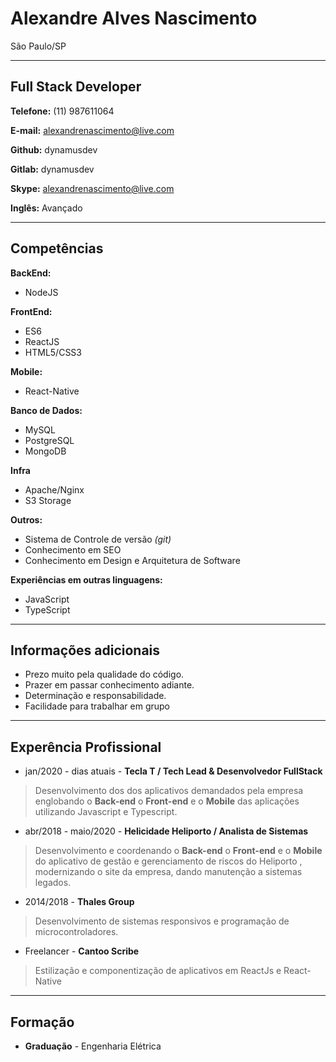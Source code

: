 # Alexandre Alves Nascimento
São Paulo/SP

---

## Full Stack Developer


**Telefone:** (11) 987611064

**E-mail:** alexandrenascimento@live.com

**Github:** dynamusdev

**Gitlab:** dynamusdev

**Skype:** alexandrenascimento@live.com

**Inglês:** Avançado



---

## Competências

**BackEnd:**
* NodeJS

**FrontEnd:**
* ES6
* ReactJS
* HTML5/CSS3

**Mobile:**
* React-Native

**Banco de Dados:**
* MySQL
* PostgreSQL
* MongoDB

**Infra**
* Apache/Nginx
* S3 Storage

**Outros:**
* Sistema de Controle de versão *(git)*
* Conhecimento em SEO
* Conhecimento em Design e Arquitetura de Software


**Experiências em outras linguagens:**
* JavaScript
* TypeScript
---

## Informações adicionais

* Prezo muito pela qualidade do código.
* Prazer em passar conhecimento adiante.
* Determinação e responsabilidade.
* Facilidade para trabalhar em grupo

---

## Experência Profissional
* jan/2020 - dias atuais - **Tecla T / Tech Lead & Desenvolvedor FullStack**
> Desenvolvimento dos dos aplicativos demandados pela empresa englobando o **Back-end** o **Front-end** e o **Mobile** das aplicações utilizando Javascript e Typescript.

* abr/2018 - maio/2020 - **Helicidade Heliporto / Analista de Sistemas**
> Desenvolvimento e coordenando o **Back-end** o **Front-end** e o **Mobile** do aplicativo de gestão e gerenciamento de riscos do Heliporto , modernizando o site da empresa, dando manutenção a sistemas legados.

* 2014/2018 - **Thales Group**
> Desenvolvimento de sistemas responsivos e programação de microcontroladores.

* Freelancer - **Cantoo Scribe**
> Estilização e componentização de aplicativos em ReactJs e React-Native


---

## Formação

* **Graduação** - Engenharia Elétrica
